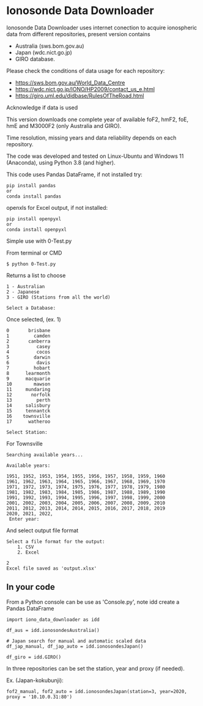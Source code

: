 # Ionosonde Data Downloader

Ionosonde Data Downloader uses internet conection to acquire ionospheric data from different repositories, present version contains
* Australia (sws.bom.gov.au)
* Japan (wdc.nict.go.jp)
* GIRO database.

Please check the conditions of data usage for each repository:
* https://sws.bom.gov.au/World_Data_Centre
* https://wdc.nict.go.jp/IONO/HP2009/contact_us_e.html
* https://giro.uml.edu/didbase/RulesOfTheRoad.html

Acknowledge if data is used

This version downloads one complete year of available foF2, hmF2, foE, hmE and M3000F2 (only Australia and GIRO).

Time resolution, missing years and data reliability depends on each repository.

The code was developed and tested on Linux-Ubuntu and Windows 11 (Anaconda), using Python 3.8 (and higher).

This code uses Pandas DataFrame, if not installed try:
```
pip install pandas
or
conda install pandas
```

openxls for Excel output, if not installed:

```
pip install openpyxl
or
conda install openpyxl
```

Simple use with 0-Test.py

From terminal or CMD
```
$ python 0-Test.py 
```
Returns a list to choose 
```
1 - Australian
2 - Japanese
3 - GIRO (Stations from all the world)
          
Select a Database: 
```

Once selected, (ex. 1)
```
0       brisbane
1         camden
2       canberra
3          casey
4          cocos
5         darwin
6          davis
7         hobart
8      learmonth
9      macquarie
10        mawson
11     mundaring
12       norfolk
13         perth
14     salisbury
15     tennantck
16    townsville
17      watheroo

Select Station: 
```
For Townsville
```
Searching available years...

Available years: 

1951, 1952, 1953, 1954, 1955, 1956, 1957, 1958, 1959, 1960
1961, 1962, 1963, 1964, 1965, 1966, 1967, 1968, 1969, 1970
1971, 1972, 1973, 1974, 1975, 1976, 1977, 1978, 1979, 1980
1981, 1982, 1983, 1984, 1985, 1986, 1987, 1988, 1989, 1990
1991, 1992, 1993, 1994, 1995, 1996, 1997, 1998, 1999, 2000
2001, 2002, 2003, 2004, 2005, 2006, 2007, 2008, 2009, 2010
2011, 2012, 2013, 2014, 2014, 2015, 2016, 2017, 2018, 2019
2020, 2021, 2022, 
 Enter year: 
 ```
And select output file format
```
Select a file format for the output:
    1. CSV
    2. Excel
      
2
Excel file saved as 'output.xlsx'
```

## In your code

From a Python console can be use as 'Console.py', note idd create a Pandas DataFrame

```
import iono_data_downloader as idd

df_aus = idd.ionosondesAustralia()

# Japan search for manual and automatic scaled data
df_jap_manual, df_jap_auto = idd.ionosondesJapan()

df_giro = idd.GIRO()
```

In three repositories can be set the station, year and proxy (if needed).

Ex. (Japan-kokubunji):
```
fof2_manual, fof2_auto = idd.ionosondesJapan(station=3, year=2020, proxy = '10.10.0.31:80')
```



